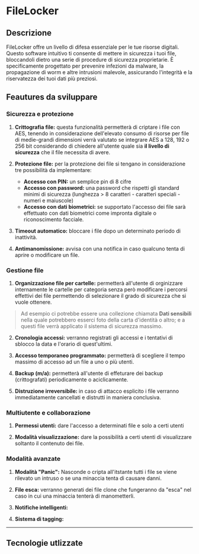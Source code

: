 # FileLocker

## Descrizione

FileLocker offre un livello di difesa essenziale per le tue risorse digitali. Questo software intuitivo ti consente di mettere in sicurezza i tuoi file, bloccandoli dietro una serie di procedure di sicurezza proprietarie. È specificamente progettato per prevenire infezioni da malware, la propagazione di worm e altre intrusioni malevole, assicurando l'integrità e la riservatezza dei tuoi dati più preziosi.

## Feautures da sviluppare

### Sicurezza e protezione

1. **Crittografia file:** questa funzionalità permetterà di criptare i file con AES, tenendo in considerazione dell'elevato consumo di risorse per file di medie-grandi dimensioni verrà valutato se integrare AES a 128, 192 o 256 bit considerando di chiedere all'utente quale sia **il livello di sicurezza** che il file necessita di avere.

2. **Protezione file:** per la protezione dei file si tengano in considerazione tre possibilità da implementare:

    - **Accesso con PIN:** un semplice pin di 8 cifre
    - **Accesso con password:** una password che rispetti gli standard minimi di sicurezza (lunghezza > 8 caratteri - caratteri speciali - numeri e maiuscole)
    - **Accesso con dati biometrici:** se supportato l'accesso dei file sarà effettuato con dati biometrici come impronta digitale o riconoscimento facciale.

3. **Timeout automatico:** bloccare i file dopo un determinato periodo di inattività.

4. **Antimanomissione:** avvisa con una notifica in caso qualcuno tenta di aprire o modificare un file.

### Gestione file

1. **Organizzazione file per cartelle:** permetterà all'utente di orginizzare internamente le cartelle per categoria senza però modificare i percorsi effettivi dei file permettendo di selezionare il grado di sicurezza che si vuole ottenere.

> Ad esempio ci potrebbe essere una collezione chiamata **Dati sensibili** nella quale potrebbero esserci foto della carta d'identità o altro; e a questi file verrà applicato il sistema di sicurezza massimo.

2. **Cronologia accessi:** verranno registrati gli accessi e i tentativi di sblocco la data e l'orario di quest'ultimi.

3. **Accesso temporaneo programmato:** permetterà di scegliere il tempo massimo di accesso ad un file a uno o più utenti.

4. **Backup (m/a):** permetterà all'utente di effeturare dei backup (crittografati) periodicamente o aciclicamente.

5. **Distruzione irreversibile:** in caso di attacco esplicito i file verranno immediatamente cancellati e distrutti in maniera conclusiva.

### Multiutente e collaborazione

1. **Permessi utenti:** dare l'accesso a determinati file e solo a certi utenti

2. **Modalità visualizzazione:** dare la possibilità a certi utenti di visualizzare soltanto il contenuto dei file.

### Modalità avanzate

1. **Modalità "Panic":** Nasconde o cripta all'itstante tutti i file se viene rilevato un intruso o se una minaccia tenta di causare danni.

2. **File esca:** verranno generati dei file clone che fungeranno da "esca" nel caso in cui una minaccia tenterà di manometterli.

3. **Notifiche intelligenti:**

4. **Sistema di tagging:**

---

## Tecnologie utlizzate

